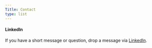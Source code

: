 ```yaml
---
Title: Contact
type: list
---
```



#### LinkedIn
If you have a short message or question, drop a message via [LinkedIn](https://www.linkedin.com/in/pranavmr009/).


<!-- #### Email
For enquiries or longer messages, please email me. -->



